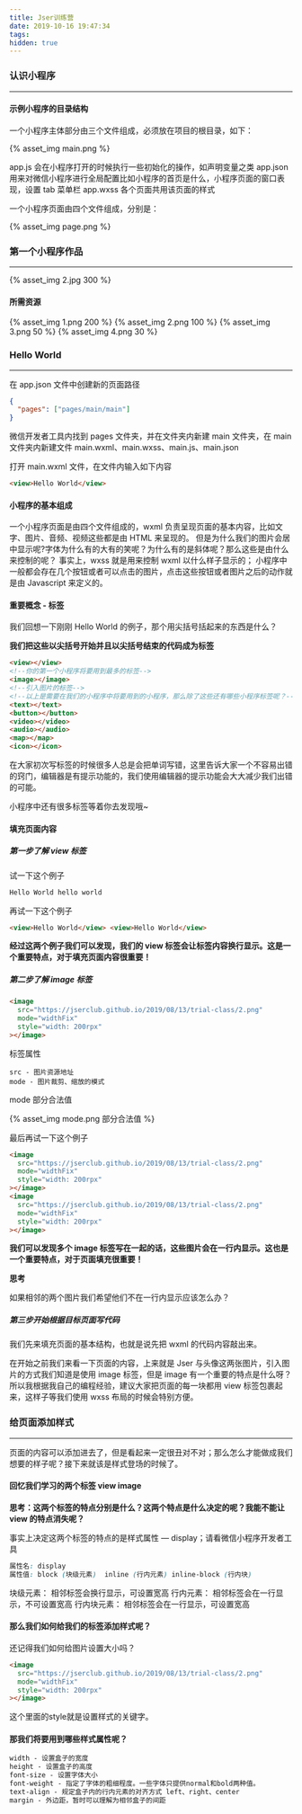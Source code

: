```yaml
---
title: Jser训练营
date: 2019-10-16 19:47:34
tags:
hidden: true
---
```


### 认识小程序

---

#### 示例小程序的目录结构

一个小程序主体部分由三个文件组成，必须放在项目的根目录，如下：

{% asset_img main.png %}

app.js 会在小程序打开的时候执行一些初始化的操作，如声明变量之类
app.json 用来对微信小程序进行全局配置比如小程序的首页是什么，小程序页面的窗口表现，设置 tab 菜单栏
app.wxss 各个页面共用该页面的样式

一个小程序页面由四个文件组成，分别是：

{% asset_img page.png %}

### 第一个小程序作品

---

{% asset_img 2.jpg 300 %}

#### 所需资源

{% asset_img 1.png 200 %}
{% asset_img 2.png 100 %}
{% asset_img 3.png 50 %}
{% asset_img 4.png 30 %}

### Hello World

---

在 app.json 文件中创建新的页面路径

```json
{
  "pages": ["pages/main/main"]
}
```

微信开发者工具内找到 pages 文件夹，并在文件夹内新建 main 文件夹，在 main 文件夹内新建文件 main.wxml、main.wxss、main.js、main.json

打开 main.wxml 文件，在文件内输入如下内容

```html
<view>Hello World</view>
```

#### 小程序的基本组成

一个小程序页面是由四个文件组成的，wxml 负责呈现页面的基本内容，比如文字、图片、音频、视频这些都是由 HTML 来呈现的。
但是为什么我们的图片会居中显示呢?字体为什么有的大有的笑呢？为什么有的是斜体呢？那么这些是由什么来控制的呢？
事实上，wxss 就是用来控制 wxml 以什么样子显示的；
小程序中一般都会存在几个按钮或者可以点击的图片，点击这些按钮或者图片之后的动作就是由 Javascript 来定义的。

#### 重要概念 - 标签

我们回想一下刚刚 Hello World 的例子，那个用尖括号括起来的东西是什么？

**我们把这些以尖括号开始并且以尖括号结束的代码成为标签**

```html
<view></view>
<!--你的第一个小程序将要用到最多的标签-->
<image></image>
<!--引入图片的标签-->
<!--以上是需要在我们的小程序中将要用到的小程序，那么除了这些还有哪些小程序标签呢？-->
<text></text>
<button></button>
<video></video>
<audio></audio>
<map></map>
<icon></icon>
```

在大家初次写标签的时候很多人总是会把单词写错，这里告诉大家一个不容易出错的窍门，编辑器是有提示功能的，我们使用编辑器的提示功能会大大减少我们出错的可能。

小程序中还有很多标签等着你去发现哦~

#### 填充页面内容

##### 第一步了解 view 标签

试一下这个例子

```html
Hello World hello world
```

再试一下这个例子

```html
<view>Hello World</view> <view>Hello World</view>
```

**经过这两个例子我们可以发现，我们的 view 标签会让标签内容换行显示。这是一个重要特点，对于填充页面内容很重要！**

##### 第二步了解 image 标签

```html
<image
  src="https://jserclub.github.io/2019/08/13/trial-class/2.png"
  mode="widthFix"
  style="width: 200rpx"
></image>
```

标签属性

```
src - 图片资源地址
mode - 图片裁剪、缩放的模式
```

mode 部分合法值

{% asset_img mode.png 部分合法值 %}

最后再试一下这个例子

```html
<image
  src="https://jserclub.github.io/2019/08/13/trial-class/2.png"
  mode="widthFix"
  style="width: 200rpx"
></image>
<image
  src="https://jserclub.github.io/2019/08/13/trial-class/2.png"
  mode="widthFix"
  style="width: 200rpx"
></image>
```

**我们可以发现多个 image 标签写在一起的话，这些图片会在一行内显示。这也是一个重要特点，对于页面填充很重要！**

**思考**

如果相邻的两个图片我们希望他们不在一行内显示应该怎么办？

##### 第三步开始根据目标页面写代码

我们先来填充页面的基本结构，也就是说先把 wxml 的代码内容敲出来。

在开始之前我们来看一下页面的内容，上来就是 Jser 与头像这两张图片，引入图片的方式我们知道是使用 image 标签，但是 image 有一个重要的特点是什么呀？
所以我根据我自己的编程经验，建议大家把页面的每一块都用 view 标签包裹起来，这样子等我们使用 wxss 布局的时候会特别方便。

### 给页面添加样式

---

页面的内容可以添加进去了，但是看起来一定很丑对不对；那么怎么才能做成我们想要的样子呢？接下来就该是样式登场的时候了。

#### 回忆我们学习的两个标签 view image

**思考：这两个标签的特点分别是什么？这两个特点是什么决定的呢？我能不能让 view 的特点消失呢？**

事实上决定这两个标签的特点的是样式属性 — display；请看微信小程序开发者工具

```css
属性名: display
属性值: block (块级元素)  inline (行内元素) inline-block (行内块)
```

块级元素： 相邻标签会换行显示，可设置宽高
行内元素： 相邻标签会在一行显示，不可设置宽高
行内块元素： 相邻标签会在一行显示，可设置宽高

#### 那么我们如何给我们的标签添加样式呢？

还记得我们如何给图片设置大小吗？

```html
<image
  src="https://jserclub.github.io/2019/08/13/trial-class/2.png"
  mode="widthFix"
  style="width: 200rpx"
></image>
```

这个里面的style就是设置样式的关键字。

#### 那我们将要用到哪些样式属性呢？

```css
width - 设置盒子的宽度
height - 设置盒子的高度
font-size - 设置字体大小
font-weight - 指定了字体的粗细程度。一些字体只提供normal和bold两种值。
text-align - 规定盒子内的行内元素的对齐方式 left、right、center
margin - 外边距，暂时可以理解为相邻盒子的间距
```

